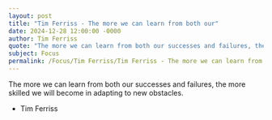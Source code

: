 ```yaml
---
layout: post
title: "Tim Ferriss - The more we can learn from both our"
date: 2024-12-28 12:00:00 -0000
author: Tim Ferriss
quote: "The more we can learn from both our successes and failures, the more skilled we will become in adapting to new obstacles."
subject: Focus
permalink: /Focus/Tim Ferriss/Tim Ferriss - The more we can learn from both our
---
```


The more we can learn from both our successes and failures, the more skilled we will become in adapting to new obstacles.

- Tim Ferriss
